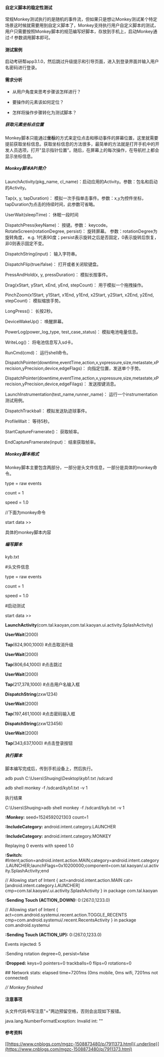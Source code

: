 #### 自定义脚本的稳定性测试

常规Monkey测试执行的是随机的事件流，但如果只是想让Monkey测试某个特定场景这时候就需要用到自定义脚本了，Monkey支持执行用户自定义脚本的测试，用户只需要按照Monkey脚本的规范编写好脚本，存放到手机上，启动Monkey通过-f
参数调用脚本即可。

#### 测试案例

启动考研帮app3.1.0，然后跳过升级提示和引导页面，进入到登录界面并输入用户名密码进行登录。

#### 需求分析

-   从用户角度来思考步骤该怎样进行？

-   要操作的元素该如何定位？

-   怎样将操作步骤转化为测试脚本？

##### 获取元素坐标点位置

Monkey脚本只能通过**坐标**的方式来定位点击和移动事件的屏幕位置，这里就需要提前获取坐标信息。获取坐标信息的方法很多，最简单的方法就是打开手机中的开发人员选项，打开"显示指针位置"。随后，在屏幕上的每次操作，在导航栏上都会显示坐标信息。

##### Monkey脚本API简介

LaunchActivity(pkg\_name,
cl\_name)：启动应用的Activity。参数：包名和启动的Activity。

Tap(x, y, tapDuration)：
模拟一次手指单击事件。参数：x,y为控件坐标，tapDuration为点击的持续时间，此参数可省略。

UserWait(sleepTime)： 休眠一段时间

DispatchPress(keyName)： 按键。参数： keycode。
RotateScreen(rotationDegree, persist)： 旋转屏幕。
参数：rotationDegree为旋转角度， e.g.
1代表90度；persist表示旋转之后是否固定，0表示旋转后恢复，非0则表示固定不变。

DispatchString(input)： 输入字符串。

DispatchFlip(true/false)： 打开或者关闭软键盘。

PressAndHold(x, y, pressDuration)： 模拟长按事件。

Drag(xStart, yStart, xEnd, yEnd, stepCount)： 用于模拟一个拖拽操作。

PinchZoom(x1Start, y1Start, x1End, y1End, x2Start, y2Start, x2End,
y2End, stepCount)： 模拟缩放手势。

LongPress()： 长按2秒。

DeviceWakeUp()： 唤醒屏幕。

PowerLog(power\_log\_type, test\_case\_status)： 模拟电池电量信息。

WriteLog()： 将电池信息写入sd卡。

RunCmd(cmd)： 运行shell命令。

DispatchPointer(downtime,eventTime,action,x,yxpressure,size,metastate,xPrecision,yPrecision,device,edgeFlags)：
向指定位置，发送单个手势。

DispatchPointer(downtime,eventTime,action,x,yxpressure,size,metastate,xPrecision,yPrecision,device,edgeFilags)：
发送按键消息。

LaunchInstrumentation(test\_name,runner\_name)：
运行一个instrumentation测试用例。

DispatchTrackball： 模拟发送轨迹球事件。

ProfileWait： 等待5秒。

StartCaptureFramerate()： 获取帧率。

EndCaptureFramerate(input)： 结束获取帧率。

##### Monkey脚本格式

Monkey脚本主要包含两部分，一部分是头文件信息，一部分是具体的monkey命令。

type = raw events

count = 1

speed = 1.0

//下面为monkey命令

start data \>\>

具体的monkey脚本内容

##### 编写脚本

kyb.txt

\#头文件信息

type = raw events

count = 1

speed = 1.0

\#启动测试

start data \>\>

**LaunchActivity**(com.tal.kaoyan,com.tal.kaoyan.ui.activity.SplashActivity)

**UserWait**(2000)

**Tap**(624,900,1000) \#点击取消升级

**UserWait**(2000)

**Tap**(806,64,1000) \#点击跳过

**UserWait**(2000)

**Tap**(217,378,1000) \#点击用户名输入框

**DispatchString**(zxw1234)

**UserWait**(2000)

**Tap**(197,461,1000) \#点击密码输入框

**DispatchString**(zxw123456)

**UserWait**(2000)

**Tap**(343,637,1000) \#点击登录按钮

##### 执行脚本

脚本编写完成后，传到手机设备上，然后执行。

adb push C:\\Users\\Shuqing\\Desktop\\kyb1.txt /sdcard

adb shell monkey -f /sdcard/kyb1.txt -v 1

执行结果

C:\\Users\\Shuqing\>adb shell monkey -f /sdcard/kyb.txt -v 1

**:Monkey:** seed=1524592021303 count=1

**:IncludeCategory:** android.intent.category.LAUNCHER

**:IncludeCategory:** android.intent.category.MONKEY

Replaying 0 events with speed 1.0

**:Switch:**
\#Intent;action=android.intent.action.MAIN;category=android.intent.category.LAUNCHER;launchFlags=0x10200000;component=com.tal.kaoyan/.ui.activity.SplashActivity;end

// Allowing start of Intent { act=android.intent.action.MAIN
cat=\[android.intent.category.LAUNCHER\]
cmp=com.tal.kaoyan/.ui.activity.SplashActivity } in package
com.tal.kaoyan

**:Sending Touch (ACTION\_DOWN):** 0:(267.0,1233.0)

// Allowing start of Intent {
act=com.android.systemui.recent.action.TOGGLE\_RECENTS
cmp=com.android.systemui/.recent.RecentsActivity } in package
com.android.systemui

**:Sending Touch (ACTION\_UP):** 0:(267.0,1233.0)

Events injected: 5

:Sending rotation degree=0, persist=false

**:Dropped:** keys=0 pointers=0 trackballs=0 flips=0 rotations=0

\#\# Network stats: elapsed time=7201ms (0ms mobile, 0ms wifi, 7201ms
not connected)

*// Monkey finished*

#### 注意事项

头文件代码书写注意"="两边预留空格，否则会出现如下报错。

java.lang.NumberFormatException: Invalid int: \"\"

#### 参考资料

[[https://www.cnblogs.com/mgzc-1508873480/p/7911373.html]{.underline}](https://www.cnblogs.com/mgzc-1508873480/p/7911373.html)
